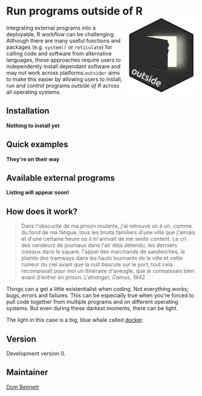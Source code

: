 
<!-- README.md is generated from README.Rmd. Please edit that file -->
<!-- devtools::rmarkdown::render("README.Rmd") -->
<!-- Rscript -e "library(knitr); knit('README.Rmd')" -->
Run programs outside of R <img src="logo.png" height="200" align="right"/>
==========================================================================

Integrating external programs into a deployable, R workflow can be challenging. Although there are many useful functions and packages (e.g. `system()` or `reticulate`) for calling code and software from alternative languages, these approaches require users to independently install dependant software and may not work across platforms.`outsider` aims to make this easier by allowing users to install, run and control programs *outside of R* across all operating systems.

Installation
------------

**Nothing to install yet**

Quick examples
--------------

**They're on their way**

Available external programs
---------------------------

**Listing will appear soon!**

How does it work?
-----------------

> Dans l'obscurité de ma prison roulante, j'ai retrouvé un à un, comme du fond de ma fatigue, tous les bruits familiers d'une ville que j'aimais et d'une certaine heure où il m'arrivait de me sentir content. Le cri des vendeurs de journaux dans l'air déjà détendu, les derniers oiseaux dans le square, l'appel des marchands de sandwiches, la plainte des tramways dans les hauts tournants de la ville et cette rumeur du ciel avant que la nuit bascule sur le port, tout cela recomposait pour moi un itinéraire d'aveugle, que je connaissais bien avant d'entrer en prison. *L'étranger, Camus, 1942.*

Things can a get a little existentialist when coding. Not everything works; bugs, errors and failures. This can be especially true when you're forced to pull code together from multiple programs and on different operating systems. But even during these darkest moments, there can be light.

The light in this case is a big, blue whale called [docker](https://www.docker.com/).

Version
-------

Development version 0.

Maintainer
----------

[Dom Bennett](https://github.com/DomBennett)
